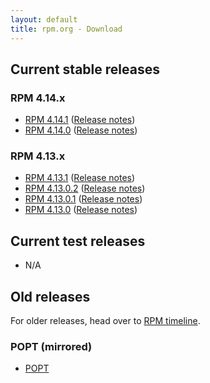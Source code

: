 ```yaml
---
layout: default
title: rpm.org - Download
---
```


## Current stable releases

### RPM 4.14.x

* [RPM 4.14.1](http://ftp.rpm.org/releases/rpm-4.14.x/rpm-4.14.1.tar.bz2) ([Release notes](wiki/Releases/4.14.1.html))
* [RPM 4.14.0](http://ftp.rpm.org/releases/rpm-4.14.x/rpm-4.14.0.tar.bz2) ([Release notes](wiki/Releases/4.14.0.html))

### RPM 4.13.x

* [RPM 4.13.1](http://ftp.rpm.org/releases/rpm-4.13.x/rpm-4.13.1.tar.bz2) ([Release notes](wiki/Releases/4.13.1.html))
* [RPM 4.13.0.2](http://ftp.rpm.org/releases/rpm-4.13.x/rpm-4.13.0.2.tar.bz2) ([Release notes](wiki/Releases/4.13.0.2.html))
* [RPM 4.13.0.1](http://ftp.rpm.org/releases/rpm-4.13.x/rpm-4.13.0.1.tar.bz2) ([Release notes](wiki/Releases/4.13.0.1.html))
* [RPM 4.13.0](http://ftp.rpm.org/releases/rpm-4.13.x/rpm-4.13.0.tar.bz2) ([Release notes](wiki/Releases/4.13.0.html))

## Current test releases

* N/A

## Old releases

For older releases, head over to [RPM timeline](timeline.html).

### POPT (mirrored)

* [POPT](http://ftp.rpm.org/mirror/popt/)

